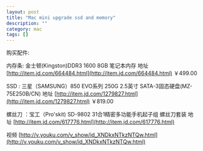 ```yaml
---
layout: post
title: "Mac mini upgrade ssd and memory"
description: ""
category: mac
tags: []
---
```


购买配件:

内存条: 金士顿(Kingston)DDR3 1600 8GB 笔记本内存 地址 [http://item.jd.com/664484.html](http://item.jd.com/664484.html) ￥499.00 

SSD : 三星（SAMSUNG）850 EVO系列 250G 2.5英寸 SATA-3固态硬盘(MZ-75E250B/CN) 地址 [http://item.jd.com/1279827.html](http://item.jd.com/1279827.html) ￥819.00

螺丝刀 ：宝工（Pro'skit) SD-9802 31合1精密多功能手机起子组 螺丝刀套装 地址 [http://item.jd.com/617776.html](http://item.jd.com/617776.html)

视频 [http://v.youku.com/v_show/id_XNDkxNTkzNTQw.html](http://v.youku.com/v_show/id_XNDkxNTkzNTQw.html)


